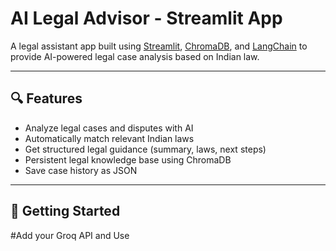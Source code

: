 # AI Legal Advisor - Streamlit App

A legal assistant app built using [Streamlit](https://streamlit.io), [ChromaDB](https://docs.trychroma.com/), and [LangChain](https://www.langchain.com/) to provide AI-powered legal case analysis based on Indian law.

---

## 🔍 Features

- Analyze legal cases and disputes with AI
- Automatically match relevant Indian laws
- Get structured legal guidance (summary, laws, next steps)
- Persistent legal knowledge base using ChromaDB
- Save case history as JSON

---

## 🚀 Getting Started

#Add your Groq API and Use
